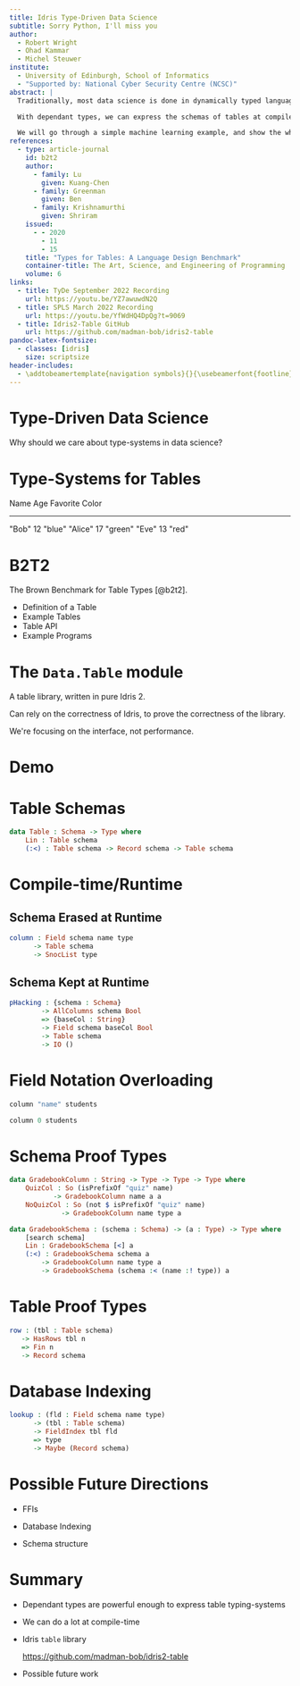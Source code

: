 ```yaml
---
title: Idris Type-Driven Data Science
subtitle: Sorry Python, I'll miss you
author:
  - Robert Wright
  - Ohad Kammar
  - Michel Steuwer
institute:
  - University of Edinburgh, School of Informatics
  - "Supported by: National Cyber Security Centre (NCSC)"
abstract: |
  Traditionally, most data science is done in dynamically typed languages. If you're manipulating a table of data, and make a typo in a column name, or ask for the wrong column, then you don't find out until runtime - after which significant computation may have taken place. So a small mistake could lose a large amount of time.

  With dependant types, we can express the schemas of tables at compile-time. This allows us to check, at compile-time, that our columns exist, and are of the correct types.

  We will go through a simple machine learning example, and show the whole workflow, to demonstrate how dependant types can help the process.
references:
  - type: article-journal
    id: b2t2
    author:
      - family: Lu
        given: Kuang-Chen
      - family: Greenman
        given: Ben 
      - family: Krishnamurthi
        given: Shriram 
    issued:
      - - 2020
        - 11
        - 15
    title: "Types for Tables: A Language Design Benchmark"
    container-title: The Art, Science, and Engineering of Programming
    volume: 6
links:
  - title: TyDe September 2022 Recording
    url: https://youtu.be/YZ7awuwdN2Q
  - title: SPLS March 2022 Recording
    url: https://youtu.be/YfWdHQ4DpQg?t=9069
  - title: Idris2-Table GitHub
    url: https://github.com/madman-bob/idris2-table
pandoc-latex-fontsize:
  - classes: [idris]
    size: scriptsize
header-includes:
  - \addtobeamertemplate{navigation symbols}{}{\usebeamerfont{footline} \usebeamercolor[fg]{footline} \insertframenumber}
---
```


# Type-Driven Data Science

Why should we care about type-systems in data science?

<!--

After all, in industry, data science is mostly done with dynamically typed languages.

Well, they're useful for the same reasons type-systems are useful elsewhere, to help make correct programs.

The problem is that most mainstream typing-systems aren't powerful enough to express the sorts of constraints that are useful in data science.

For example, if you want the column of a table - does the column exist in the table? What type does that column have?

We've got all of the downsides, having to write in the types; and none of the upsides, the compiler helping us write our program.

So of course industry will go for dynamically typed languages.

This talk will mostly be about tables, as they're pretty fundamental to most data-science work.

-->

# Type-Systems for Tables

<!--

What is a table?

-->

Name    Age Favorite Color
------- --- --------------
"Bob"   12  "blue"
"Alice" 17  "green"
"Eve"   13  "red"

<!--

Roughly speaking:

Has some number of rows.

Has some number of named columns, where each column has a type.



These heterogeneous columns cause issues with mainstream typing-systems.

If you fix the number of columns, you could use Generics, with one positional argument for each column. But we want to add columns, remove columns, and perform all sorts of operations which might change the tables schema, so that doesn't really work.

We could use a custom table typing-system. This way we can get a type system that does exactly what we need it to, maybe even with custom error messages to make debugging easier.

But this is a lot of work, and you can end up with a lot of custom typing rules. So it's easy for a subtle error to slip through somewhere.

The approach we took was to use dependant types. This gives type safety, and can build off the correctness of a relatively small core.

On top of that, dependant types allows programmers to encode their own custom constraints. When writing code, there are often a lot of implicit assumptions about the structure, not just of tables, but also the code-base more generally. For the long-term maintenance of your code-base, and the sanity of the programmer who comes after you, it would be better if these assumptions could be not just included in the source code, but also enforced.

-->

# B2T2

<!--

This work is in response to the Brown Benchmark for Table Types (B2T2) paper, from 2020.

-->

The Brown Benchmark for Table Types [@b2t2].

<!--

They describe what they want out of a table typing-system.

They focused on dynamically typed languages, to avoid assuming what the type-system should look like.

In this paper they provide:

-->

- Definition of a Table
- Example Tables
- Table API
- Example Programs

<!--

We're taking it as inspiration, rather than a strict formula to follow.

We've diverged from it in a couple of places, either for convenience, or to take advantage of the compile-time/runtime split; which doesn't exist in dynamically typed languages.

-->

# The `Data.Table` module

<!--

This is what we've done.

-->

A table library, written in pure Idris 2.

Can rely on the correctness of Idris, to prove the correctness of the library.

<!--

At this point, we've implemented all of the B2T2 Example Tables, all of the B2T2 Example Programs, and most of the B2T2 Table API.

-->

We're focusing on the interface, not performance.

<!--

Though we should still be the right order of magnitude.

Later work could use the same interface, but wrapped over a more efficient representation.

-->

# Demo

<!--

Let's look at the library from an end-user's perspective.

- `students`

  - Show what tables look like

  - Explain the type of the table

  - If you're familiar with Idris notation, you may notice we're using `SnocList` notation here.

    It's common practise in industry to start with a simple dataset, and then modify it - by adding new rows on the end, and new columns to the right.

    We're using a `SnocList` style representation, as this representation easily allows these operations.

  - We can refer to fields by either name or index.

  - If we use either a name, or an index, that is not available, then we get a compile-time error.

  - To explain this error message a little - to convert a `String` to a `Field`, Idris uses proof search to find which `Field`.

    It knows the schema and field name to use from context. It gets the schema from the table, and the name from the `String` literal.

    It doesn't know what type the field will have, hence the hole.

    Unfortunately, it cannot find any such `Field` in the `Schema` (as it doesn't exist), which it reports to us by saying that it "can't find an implementation".

    If we were using a custom type-system, we could provide a more descriptive error message here.

    Alternatively, we could use something like Idris 1's error reflection.

  - `Field` overloads both `String` and `Integer` notation, to allow this.

- `DotProduct`

  We can constrain our column types.

  So here we have two columns, of the same numeric type, and we're returning a value of the same type.

- `QuizScoreFilter`

  - `buildColumn` adds a column to a table, changing the schema.

    We do type-level computation (admittedly, not much in this example) to work out the schema of the result.

  - `quizAverage` takes a "gradebook" table, and takes the average of all columns whose names start with "quiz".

    So we define a custom data type, describing the constraint that all columns whose names start with "quiz" are of the desired type.

- `PHacking`

  Skip if short on time.

  We're wanting to compare all of the columns of a table with a particular column, to see whether there's a correlation between eating jellybeans of a particular colour, and getting acne.

  `AllColumns` requires all columns of a `Schema` be of that type.

  This is one way of allowing type-safe iteration over the columns of a table.

  `jellyAnon` has all columns of that type.

  `jellyNamed` does not, but after dropping "name", it does - and the type-system can cope with this.

-->

# Table Schemas

<!--

Now let's look under the hood a little.

Here's our definition of a table:

-->

```idris
data Table : Schema -> Type where
    Lin : Table schema
    (:<) : Table schema -> Record schema -> Table schema
```

<!--

We need to index our `Table` type by its `Schema` to ensure that each row is in the same format, and also so that we can only use valid operations.

`Lin` and `:<` allow sugaring using `SnocList` notation. So `Table`s are essentially lists of `Record`s.



We could also index our `Table`s by the number of rows in the table, but we chose not to. We don't consider the number of rows of a table to be central to its definition. Instead we tack it on later, as a proof type.



The column names are not included in the table at runtime.

For most purposes, we don't actually need the column names at runtime, so this allows us to exclude them.

We can still include the column names at runtime, if we want to.

-->

# Compile-time/Runtime

<!--

B2T2 doesn't distinguish between compile-time and runtime properties of our data.

This makes sense as B2T2 considers only dynamically-typed languages, where everything is runtime.

But in Idris, we've got dependant types, which allow us to check things at compile-time; and we've also got quantitative types, which allow us to erase values at runtime.

We can use dependant types for all of our proofs - that fields exist, their types, etc. - so that they are checked at compile-time.

And we can use quantitative types to erase anything we don't need at runtime, for efficiency purposes.

I've got two examples here. One where we don't need the schema at runtime, and one where we do.

In the one where we don't need the schema at runtime, it is erased, so it wont occur in the final program.

In the one where we do need the schema at runtime, we keep it, and so it's available for the final program to use.

-->

## Schema Erased at Runtime

<!--

Field accessors get compiled down to indexes at runtime.

-->

```idris
column : Field schema name type
      -> Table schema
      -> SnocList type
```

<!--

So, perhaps surprisingly, getting a column from the table doesn't require that column's name appear anywhere in the compiled program.

-->

## Schema Kept at Runtime

<!--

This is the type-signature an implementation of one of B2T2's Example Programs.

In this program, we need the names of the columns, as we're going to be printing them out.

In the first line, by explicitly including `schema` as an argument, we are telling Idris that we want it at runtime.

-->

```idris
pHacking : {schema : Schema}
        -> AllColumns schema Bool
        => {baseCol : String}
        -> Field schema baseCol Bool
        -> Table schema
        -> IO ()
```

# Field Notation Overloading

<!--

Combined with Idris's `String` notation overloading, you can write code that looks like

-->

```idris
column "name" students
```

<!--

And the `String` "name" doesn't occur anywhere in the compiled program.

Furthermore, if you misspell the name, this is a compile-time error.

You don't have to wait for three hours of discarded data-processing to find it.

-->

```idris
column 0 students
```

<!--

`Field`s also have `fromInteger` overrides, so you can also refer to columns by index.

Again, that column is in the `Schema` is checked at compile-time.

-->

# Schema Proof Types

<!--

If we have more complicated constraints, such as the `quizAverage` example earlier, we can create a custom proof type on the schema.

For the `quizAverage` example, we required that all columns starting with "quiz" have the same type:

-->

```idris
data GradebookColumn : String -> Type -> Type -> Type where
    QuizCol : So (isPrefixOf "quiz" name)
           -> GradebookColumn name a a
    NoQuizCol : So (not $ isPrefixOf "quiz" name)
             -> GradebookColumn name type a

data GradebookSchema : (schema : Schema) -> (a : Type) -> Type where
    [search schema]
    Lin : GradebookSchema [<] a
    (:<) : GradebookSchema schema a
        -> GradebookColumn name type a
        -> GradebookSchema (schema :< (name :! type)) a
```

<!--

Note that string operations occur at compile-time.

The `So` type is a unit at runtime, and so can be erased.

So `GradebookColumn` is a `Bool` at runtime, and `GradebookSchema` is a `List Bool` at runtime.

In this example, the column names are not needed at runtime.

-->

# Table Proof Types

<!--

As well as proofs on `Schema`s, we can have proofs on particular `Table`s.

-->

```idris
row : (tbl : Table schema)
   -> HasRows tbl n
   => Fin n
   -> Record schema
```

<!--

In this example, `HasRows` is a proof type that the table has that many rows.

We can use it to get a row by row number, with a compile-time error if we go out of bounds.

We could actually think of `HasRows` as a very simple database index for the `Table`, as it provides information to help lookup `Record`s within the `Table`.

-->

# Database Indexing

<!--

Indeed, as proof types can also contain runtime information, we could write a database index in the same way.

This isn't something we have yet, but is something that we could do.

Say we wanted to write a database index on a column of a table. We would do this by defining a proof type, call it `FieldIndex`, which, at runtime, contains the indexing information required to quickly lookup records in that table.

Then the lookup function would look something like this:

-->

```idris
lookup : (fld : Field schema name type)
      -> (tbl : Table schema)
      -> FieldIndex tbl fld
      => type
      -> Maybe (Record schema)
```

<!--

Similarly, you could write more complicated indices that work with multiple columns, or tables formatted in a certain way.

-->

# Possible Future Directions

- FFIs

  <!--

  This library is written in pure Idris.

  We could write a more efficient version in another language, say C, and then FFI into it from Idris, with the same interface.

  -->

- Database Indexing

  <!--

  We could write a database index as a proof type on the table.

  Alternatively, it would likely be more efficient, to change the internal runtime structure of our table.

  -->

- Schema structure

  <!--

  We allow duplicate column names, and the ordering of columns is important.

  But we didn't need to - this was just what was easiest to implement.

  Instead of making the schema a list of column schemas, we could make it a fresh list.

  This would disallow duplicate column names, and make column ordering unimportant.

  This does make proofs more complicated, as we need to prove that we're not overwriting existing columns.

  

  We also assumed a flat schema structure for this work, but, again, we didn't need to.
  
  We could have a tree, allowing essentially ad-hoc data types.
  
  -->

# Summary

- Dependant types are powerful enough to express table typing-systems

- We can do a lot at compile-time

- Idris `table` library

  <https://github.com/madman-bob/idris2-table>

- Possible future work
